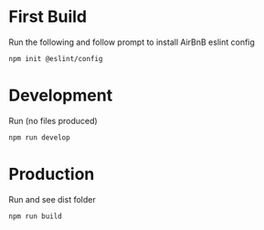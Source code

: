 # First Build
Run the following and follow prompt to install AirBnB eslint config
```bash
npm init @eslint/config
```

# Development
Run (no files produced)
```bash
npm run develop
```

# Production
Run and see dist folder
```bash
npm run build
```
